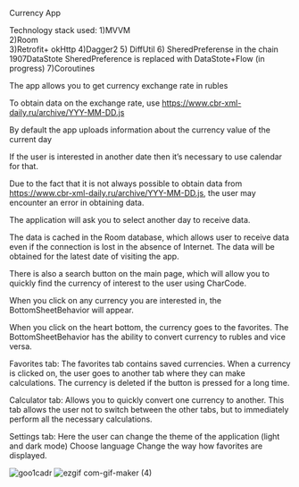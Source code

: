 Currency App 

Technology stack used: 
1)MVVM<br />
2)Room<br />
3)Retrofit+ okHttp
4)Dagger2
5) DiffUtil
6) SheredPreferense in the chain 1907DataStote SheredPreference is replaced with DataStote+Flow (in progress)
7)Coroutines

The app allows you to get currency exchange rate in rubles

To obtain data on the exchange rate, use https://www.cbr-xml-daily.ru/archive/YYY-MM-DD.js

By default the app uploads information about the currency value of the current day

If the user is interested in another date then it’s necessary to use calendar for that.

Due to the fact that it is not always possible to obtain data from https://www.cbr-xml-daily.ru/archive/YYY-MM-DD.js, the user may encounter an error in obtaining data.

The application will ask you to select another day to receive data.

The data is cached in the Room database, which allows user to receive data even if the connection is lost in the absence of Internet. 
The data will be obtained for the latest date of visiting the app.

There is also a search button on the main page, which will allow you to quickly find the currency of interest to the user using CharCode.

When you click on any currency you are interested in, the BottomSheetBehavior will appear.

When you click on the heart bottom, the currency goes to the favorites. 
The BottomSheetBehavior has the ability to convert currency to rubles and vice versa.

Favorites tab:
The favorites tab contains saved currencies. 
When a currency is clicked on, the user goes to another tab where they can make calculations. 
The currency is deleted if the button is pressed for a long time.

Calculator tab: 
Allows you to quickly convert one currency to another. 
This tab allows the user not to switch between the other tabs, but to immediately perform all the necessary calculations.

Settings tab:
Here the user can change the theme of the application (light and dark mode)
Choose language
Change the way how favorites are displayed.

![goo1cadr](https://user-images.githubusercontent.com/96927298/181693571-780509b2-6524-475d-8012-c9db877fcaff.gif) ![ezgif com-gif-maker (4)](https://user-images.githubusercontent.com/96927298/181699443-171530cc-a81c-4b90-89bf-72a1867e8c42.gif)


